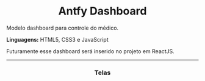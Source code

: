 <h1 align="center">Antfy Dashboard</h1>

<p>Modelo dashboard para controle do médico.</p>
<p><b>Linguagens:</b> HTML5, CSS3 e JavaScript</p>
<p>Futuramente esse dashboard será inserido no projeto em ReactJS.</p>

<hr>

<h3 align="center">Telas</h3>
